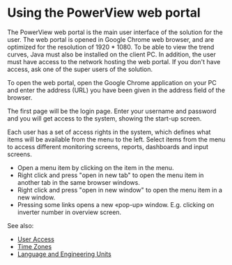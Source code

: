 # Using the PowerView web portal

The PowerView web portal is the main user interface of the solution for the user. The web portal is opened in Google Chrome web browser, and are optimized for the resolution of 1920 * 1080. To be able to view the trend curves, Java must also be installed on the client PC. In addition, the user must have access to the network hosting the web portal. If you don't have access, ask one of the super users of the solution.

To open the web portal, open the Google Chrome application on your PC and enter the address (URL) you have been given in the address field of the browser. 

The first page will be the login page. Enter your username and password and you will get access to the system, showing the start-up screen.

Each user has a set of access rights in the system, which defines what items will be available from the menu to the left. Select items from the menu to access different monitoring screens, reports, dashboards and input screens.

- Open a menu item by clicking on the item in the menu.
- Right click and press "open in new tab" to open the menu item in another tab in the same browser windows.
- Right click and press "open in new window" to open the menu item in a new window.
- Pressing some links opens a new «pop-up» window. E.g. clicking on inverter number in overview screen.

See also:
- [User Access](user_access.md)
- [Time Zones](time_zones.md)
- [Language and Engineering Units](language_and_eu.md)

